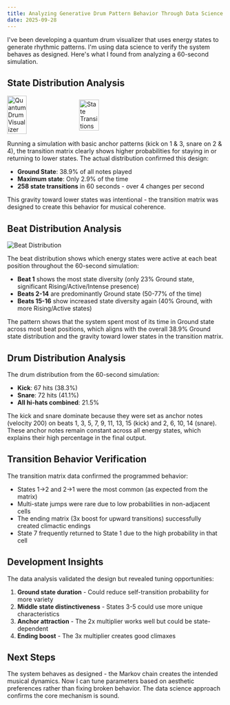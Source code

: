 ```yaml
---
title: Analyzing Generative Drum Pattern Behavior Through Data Science
date: 2025-09-28
---
```


I've been developing a quantum drum visualizer that uses energy states to generate rhythmic patterns. I'm using data science to verify the system behaves as designed. Here's what I found from analyzing a 60-second simulation.

## State Distribution Analysis

<div style="display: flex; align-items: center;">
    <img src="/the-app.png" alt="Quantum Drum Visualizer" style="width: 30%; margin-right: 16px;" />
    <img src="/bohm_transitions.png" alt="State Transitions" style="width: 30%;" />
</div>

Running a simulation with basic anchor patterns (kick on 1 & 3, snare on 2 & 4), the transition matrix clearly shows higher probabilities for staying in or returning to lower states. The actual distribution confirmed this design:

- **Ground State**: 38.9% of all notes played
- **Maximum state**: Only 2.9% of the time
- **258 state transitions** in 60 seconds - over 4 changes per second

This gravity toward lower states was intentional - the transition matrix was designed to create this behavior for musical coherence.

## Beat Distribution Analysis

![Beat Distribution](/bohm_beat_distribution.png)

The beat distribution shows which energy states were active at each beat position throughout the 60-second simulation:

- **Beat 1** shows the most state diversity (only 23% Ground state, significant Rising/Active/Intense presence)
- **Beats 2-14** are predominantly Ground state (50-77% of the time)
- **Beats 15-16** show increased state diversity again (40% Ground, with more Rising/Active states)

The pattern shows that the system spent most of its time in Ground state across most beat positions, which aligns with the overall 38.9% Ground state distribution and the gravity toward lower states in the transition matrix.

## Drum Distribution Analysis

The drum distribution from the 60-second simulation:
- **Kick**: 67 hits (38.3%)
- **Snare**: 72 hits (41.1%)
- **All hi-hats combined**: 21.5%

The kick and snare dominate because they were set as anchor notes (velocity 200) on beats 1, 3, 5, 7, 9, 11, 13, 15 (kick) and 2, 6, 10, 14 (snare). These anchor notes remain constant across all energy states, which explains their high percentage in the final output.

## Transition Behavior Verification

The transition matrix data confirmed the programmed behavior:
- States 1→2 and 2→1 were the most common (as expected from the matrix)
- Multi-state jumps were rare due to low probabilities in non-adjacent cells
- The ending matrix (3x boost for upward transitions) successfully created climactic endings
- State 7 frequently returned to State 1 due to the high probability in that cell

## Development Insights

The data analysis validated the design but revealed tuning opportunities:

1. **Ground state duration** - Could reduce self-transition probability for more variety
2. **Middle state distinctiveness** - States 3-5 could use more unique characteristics
3. **Anchor attraction** - The 2x multiplier works well but could be state-dependent
4. **Ending boost** - The 3x multiplier creates good climaxes

## Next Steps

The system behaves as designed - the Markov chain creates the intended musical dynamics. Now I can tune parameters based on aesthetic preferences rather than fixing broken behavior. The data science approach confirms the core mechanism is sound.
